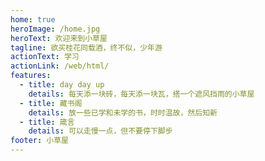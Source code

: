 ```yaml
---
home: true
heroImage: /home.jpg
heroText: 欢迎来到小草屋
tagline: 欲买桂花同载酒，终不似，少年游
actionText: 学习
actionLink: /web/html/
features:
  - title: day day up
    details: 每天添一块砖，每天添一块瓦，搭一个遮风挡雨的小草屋
  - title: 藏书阁
    details: 放一些已学和未学的书，时时温故，然后知新
  - title: 箴言
    details: 可以走慢一点，但不要停下脚步
footer: 小草屋
---
```


